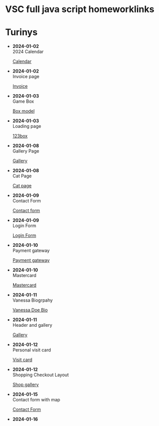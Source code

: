 # VSC full java script homeworklinks

<div class="main">
  <h1>Turinys</h1>
  <div class="first-side">
     <ul>
      <li>
          <p><b>2024-01-02</b><br>2024 Calendar</p>
          <a href="homeworklinks/namudarbai/calendar.html">Calendar</a>
        </li>
        <li>
          <p><b>2024-01-02</b><br>Invoice page</p>
          <a href="homeworklinks/namudarbai/invoice.html">Invoice</a>
          </li>
    </ul>
    <ul>
      <li>
        <p><b>2024-01-03</b><br>Game Box</p>
        <a href="homeworklinks/namudarbai/2048box.html">Box model</a>
      </li>
      <li>
        <p><b>2024-01-03</b><br>Loading page</p>
        <a href="homeworklinks/namudarbai/box3.html">123box</a>
        </li>
    </ul>    
    <ul>
      <li>
        <p><b>2024-01-08</b><br>Gallery Page</p>
        <a href="homeworklinks/namudarbai/imagesbckg.html">Gallery</a>
        <p></p>
      </li>
      <li>
        <p><b>2024-01-08</b><br>Cat Page</p>
        <a href="homeworklinks/namudarbai/catpageheader.html">Cat page</a>
      </li>
    </ul>  
    <ul>
      <li>
        <p><b>2024-01-09</b><br>Contact Form</p>
          <a href="homeworklinks/2024-01-09/contactform.html">Contact form</a>
      </li>
      <li>
        <p><b>2024-01-09</b><br>Login Form</p>
          <a href="homeworklinks/2024-01-09/loginform.html">Login Form</a>
      </li>
    </ul>
    </div>  
    <div class="second-side">
    <ul>
        <li>
            <p><b>2024-01-10</b><br>Payment gateway</p>
            <a href="homeworklinks/2024-01-10/paymentgateway.html">Payment gateway</a>
            </li>
            <li>
              <p><b>2024-01-10</b><br>Mastercard</p>
            <a href="homeworklinks/2024-01-10/mastercard.html">Mastercard</a>
        </li>
    </ul>
    <ul>
        <li>
          <p><b>2024-01-11</b><br>Vanessa Biogrpahy </p>
        <a href="homeworklinks/2024-01-11/visitcard.html">Vanessa Doe Bio</a>
        </li> 
        <li>
          <p><b>2024-01-11</b><br>Header and gallery</p>
        <a href="homeworklinks/2024-01-11/blogpositions.html"> Gallery</a>
        </li>   
     </ul>
    <ul>
      <li>
        <p><b>2024-01-12</b><br>Personal visit card</p>
        <a href="homeworklinks/2024-01-12/visitcard.html">Visit card</a>
      </li>
      <li>
        <p><b>2024-01-12</b> <br>Shopping Checkout Layout</p>
        <a href="homeworklinks/2024-01-12/shopgallery.html">Shop gallery</a>
      </li>
    </ul>
    <ul>
      <li>
        <p><b>2024-01-15</b> <br>Contact form with map</p>
        <a href="homeworklinks/2024-01-15/contactform.html">Contact Form </a>
      </li>
      <li>
        <p><b>2024-01-16</b> <br></p>
        <a href=""> </a>
      </li>
    </ul>
  </div>
 </div>  